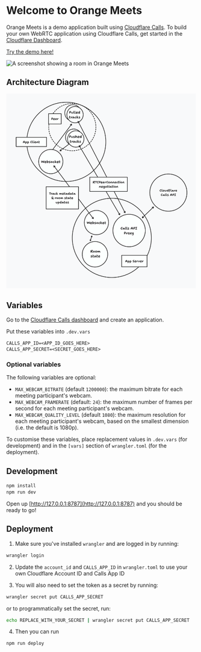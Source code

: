 # Welcome to Orange Meets

Orange Meets is a demo application built using [Cloudflare Calls](https://developers.cloudflare.com/calls/).
To build your own WebRTC application using Cloudflare Calls, get started in the [Cloudflare Dashboard](https://dash.cloudflare.com/?to=/:account/calls).

[Try the demo here!](https://demo.orange.cloudflare.dev)

![A screenshot showing a room in Orange Meets](orange-meets.png)

## Architecture Diagram

![Diagram of Orange Meets architecture](architecture.png)

## Variables

Go to the [Cloudflare Calls dashboard](https://dash.cloudflare.com/?to=/:account/calls) and create an application.

Put these variables into `.dev.vars`

```
CALLS_APP_ID=<APP_ID_GOES_HERE>
CALLS_APP_SECRET=<SECRET_GOES_HERE>
```

### Optional variables

The following variables are optional:

- `MAX_WEBCAM_BITRATE` (default `1200000`): the maximum bitrate for each meeting participant's webcam.
- `MAX_WEBCAM_FRAMERATE` (default: `24`): the maximum number of frames per second for each meeting participant's webcam.
- `MAX_WEBCAM_QUALITY_LEVEL` (default `1080`): the maximum resolution for each meeting participant's webcam, based on the smallest dimension (i.e. the default is 1080p).

To customise these variables, place replacement values in `.dev.vars` (for development) and in the `[vars]` section of `wrangler.toml` (for the deployment).

## Development

```sh
npm install
npm run dev
```

Open up [http://127.0.0.1:8787](http://127.0.0.1:8787) and you should be ready to go!

## Deployment

1. Make sure you've installed `wrangler` and are logged in by running:

```sh
wrangler login
```

2. Update the `account_id` and `CALLS_APP_ID` in `wrangler.toml` to use your own Cloudflare Account ID and Calls App ID

3. You will also need to set the token as a secret by running:

```sh
wrangler secret put CALLS_APP_SECRET
```
or to programmatically set the secret, run:
```sh
echo REPLACE_WITH_YOUR_SECRET | wrangler secret put CALLS_APP_SECRET
```

4. Then you can run

```sh
npm run deploy
```
